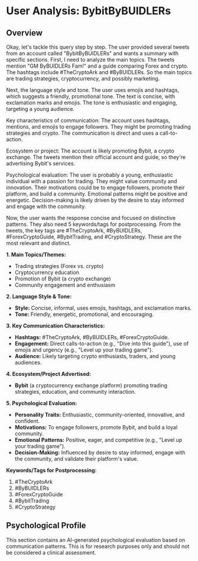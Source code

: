 # User Analysis: BybitByBUIDLERs

## Overview

<think>
Okay, let's tackle this query step by step. The user provided several tweets from an account called "BybitByBUIDLERs" and wants a summary with specific sections. First, I need to analyze the main topics. The tweets mention "GM ByBUIDLERs Fam!" and a guide comparing Forex and crypto. The hashtags include #TheCryptoArk and #ByBUIDLERs. So the main topics are trading strategies, cryptocurrency, and possibly marketing.

Next, the language style and tone. The user uses emojis and hashtags, which suggests a friendly, promotional tone. The text is concise, with exclamation marks and emojis. The tone is enthusiastic and engaging, targeting a young audience.

Key characteristics of communication: The account uses hashtags, mentions, and emojis to engage followers. They might be promoting trading strategies and crypto. The communication is direct and uses a call-to-action.

Ecosystem or project: The account is likely promoting Bybit, a crypto exchange. The tweets mention their official account and guide, so they're advertising Bybit's services.

Psychological evaluation: The user is probably a young, enthusiastic individual with a passion for trading. They might value community and innovation. Their motivations could be to engage followers, promote their platform, and build a community. Emotional patterns might be positive and energetic. Decision-making is likely driven by the desire to stay informed and engage with the community.

Now, the user wants the response concise and focused on distinctive patterns. They also need 5 keywords/tags for postprocessing. From the tweets, the key tags are #TheCryptoArk, #ByBUIDLERs, #ForexCryptoGuide, #BybitTrading, and #CryptoStrategy. These are the most relevant and distinct.
</think>

**1. Main Topics/Themes:**  
- Trading strategies (Forex vs. crypto)  
- Cryptocurrency education  
- Promotion of Bybit (a crypto exchange)  
- Community engagement and enthusiasm  

**2. Language Style & Tone:**  
- **Style:** Concise, informal, uses emojis, hashtags, and exclamation marks.  
- **Tone:** Friendly, energetic, promotional, and encouraging.  

**3. Key Communication Characteristics:**  
- **Hashtags:** #TheCryptoArk, #ByBUIDLERs, #ForexCryptoGuide.  
- **Engagement:** Direct calls-to-action (e.g., "Dive into this guide"), use of emojis and urgency (e.g., "Level up your trading game").  
- **Audience:** Likely targeting crypto enthusiasts, traders, and young audiences.  

**4. Ecosystem/Project Advertised:**  
- **Bybit** (a cryptocurrency exchange platform) promoting trading strategies, education, and community interaction.  

**5. Psychological Evaluation:**  
- **Personality Traits:** Enthusiastic, community-oriented, innovative, and confident.  
- **Motivations:** To engage followers, promote Bybit, and build a loyal community.  
- **Emotional Patterns:** Positive, eager, and competitive (e.g., "Level up your trading game").  
- **Decision-Making:** Influenced by desire to stay informed, engage with the community, and validate their platform's value.  

**Keywords/Tags for Postprocessing:**  
1. #TheCryptoArk  
2. #ByBUIDLERs  
3. #ForexCryptoGuide  
4. #BybitTrading  
5. #CryptoStrategy

## Psychological Profile

This section contains an AI-generated psychological evaluation based on communication patterns. This is for research purposes only and should not be considered a clinical assessment.
